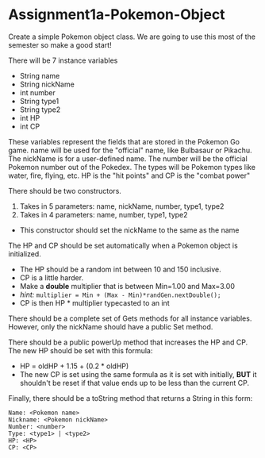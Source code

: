 # Assignment1a-Pokemon-Object

Create a simple Pokemon object class. We are going to use this most of the semester so make a good start!

There will be 7 instance variables
  * String name
  * String nickName
  * int number
  * String type1
  * String type2
  * int HP
  * int CP
  
These variables represent the fields that are stored in the Pokemon Go game. name will be used for the "official" name, like Bulbasaur or Pikachu. The nickName is for a user-defined name. The number will be the official Pokemon number out of the Pokedex. The types will be Pokemon types like water, fire, flying, etc. HP is the "hit points" and CP is the "combat power"

There should be two constructors.
 1. Takes in 5 parameters: name, nickName, number, type1, type2
 2. Takes in 4 parameters: name, number, type1, type2
  * This constructor should set the nickName to the same as the name 
  
The HP and CP should be set automatically when a Pokemon object is initialized. 
 * The HP should be a random int between 10 and 150 inclusive.
 * CP is a little harder.
  * Make a **double** multiplier that is between Min=1.00 and Max=3.00
  * *hint:*  ```multiplier = Min + (Max - Min)*randGen.nextDouble();```
  * CP is then HP * multiplier typecasted to an int
  
There should be a complete set of Gets methods for all instance variables. However, only the nickName should have a public Set method.

There should be a public powerUp method that increases the HP and CP. The new HP should be set with this formula:
 * HP = oldHP + 1.15 + (0.2 * oldHP)
 * The new CP is set using the same formula as it is set with initially, **BUT** it shouldn't be reset if that value ends up to be less than the current CP.
  
Finally, there should be a toString method that returns a String in this form:
```
Name: <Pokemon name>
Nickname: <Pokemon nickName>
Number: <number>
Type: <type1> | <type2>
HP: <HP>
CP: <CP>
```
  
